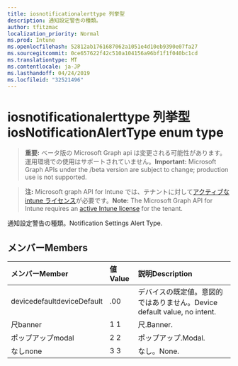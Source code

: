 ```yaml
---
title: iosnotificationalerttype 列挙型
description: 通知設定警告の種類。
author: tfitzmac
localization_priority: Normal
ms.prod: Intune
ms.openlocfilehash: 52812ab1761687062a1051e4d10eb9390e07fa27
ms.sourcegitcommit: 0ce657622f42c510a104156a96bf1f1f040bc1cd
ms.translationtype: MT
ms.contentlocale: ja-JP
ms.lasthandoff: 04/24/2019
ms.locfileid: "32521496"
---
```

# <a name="iosnotificationalerttype-enum-type"></a><span data-ttu-id="08368-103">iosnotificationalerttype 列挙型</span><span class="sxs-lookup"><span data-stu-id="08368-103">iosNotificationAlertType enum type</span></span>

> <span data-ttu-id="08368-104">**重要:** ベータ版の Microsoft Graph api は変更される可能性があります。運用環境での使用はサポートされていません。</span><span class="sxs-lookup"><span data-stu-id="08368-104">**Important:** Microsoft Graph APIs under the /beta version are subject to change; production use is not supported.</span></span>

> <span data-ttu-id="08368-105">**注:** Microsoft graph API for Intune では、テナントに対して[アクティブな intune ライセンス](https://go.microsoft.com/fwlink/?linkid=839381)が必要です。</span><span class="sxs-lookup"><span data-stu-id="08368-105">**Note:** The Microsoft Graph API for Intune requires an [active Intune license](https://go.microsoft.com/fwlink/?linkid=839381) for the tenant.</span></span>

<span data-ttu-id="08368-106">通知設定警告の種類。</span><span class="sxs-lookup"><span data-stu-id="08368-106">Notification Settings Alert Type.</span></span>

## <a name="members"></a><span data-ttu-id="08368-107">メンバー</span><span class="sxs-lookup"><span data-stu-id="08368-107">Members</span></span>
|<span data-ttu-id="08368-108">メンバー</span><span class="sxs-lookup"><span data-stu-id="08368-108">Member</span></span>|<span data-ttu-id="08368-109">値</span><span class="sxs-lookup"><span data-stu-id="08368-109">Value</span></span>|<span data-ttu-id="08368-110">説明</span><span class="sxs-lookup"><span data-stu-id="08368-110">Description</span></span>|
|:---|:---|:---|
|<span data-ttu-id="08368-111">devicedefault</span><span class="sxs-lookup"><span data-stu-id="08368-111">deviceDefault</span></span>|<span data-ttu-id="08368-112">.0</span><span class="sxs-lookup"><span data-stu-id="08368-112">0</span></span>|<span data-ttu-id="08368-113">デバイスの既定値。意図的ではありません。</span><span class="sxs-lookup"><span data-stu-id="08368-113">Device default value, no intent.</span></span>|
|<span data-ttu-id="08368-114">尺</span><span class="sxs-lookup"><span data-stu-id="08368-114">banner</span></span>|<span data-ttu-id="08368-115">1 </span><span class="sxs-lookup"><span data-stu-id="08368-115">1</span></span>|<span data-ttu-id="08368-116">尺.</span><span class="sxs-lookup"><span data-stu-id="08368-116">Banner.</span></span>|
|<span data-ttu-id="08368-117">ポップアップ</span><span class="sxs-lookup"><span data-stu-id="08368-117">modal</span></span>|<span data-ttu-id="08368-118">2 </span><span class="sxs-lookup"><span data-stu-id="08368-118">2</span></span>|<span data-ttu-id="08368-119">ポップアップ.</span><span class="sxs-lookup"><span data-stu-id="08368-119">Modal.</span></span>|
|<span data-ttu-id="08368-120">なし</span><span class="sxs-lookup"><span data-stu-id="08368-120">none</span></span>|<span data-ttu-id="08368-121">3 </span><span class="sxs-lookup"><span data-stu-id="08368-121">3</span></span>|<span data-ttu-id="08368-122">なし。</span><span class="sxs-lookup"><span data-stu-id="08368-122">None.</span></span>|





